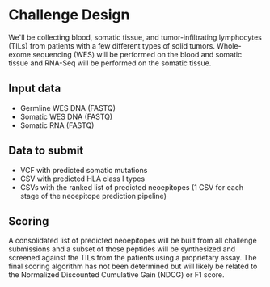 # Challenge Design

We'll be collecting blood, somatic tissue, and tumor-infiltrating lymphocytes (TILs) from patients with a few different types of solid tumors. Whole-exome sequencing (WES) will be performed on the blood and somatic tissue and RNA-Seq will be performed on the somatic tissue.

## Input data
* Germline WES DNA (FASTQ)
* Somatic WES DNA (FASTQ)
* Somatic RNA (FASTQ)

## Data to submit
* VCF with predicted somatic mutations
* CSV with predicted HLA class I types
* CSVs with the ranked list of predicted neoepitopes (1 CSV for each stage of the neoepitope prediction pipeline)

## Scoring
A consolidated list of predicted neoepitopes will be built from all challenge submissions and a subset of those peptides will be synthesized and screened against the TILs from the patients using a proprietary assay. The final scoring algorithm has not been determined but will likely be related to the Normalized Discounted Cumulative Gain (NDCG) or F1 score.
